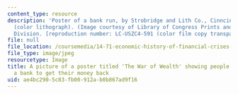```yaml
---
content_type: resource
description: 'Poster of a bank run, by Strobridge and Lith Co., Cinncinnati, NY, 1895
  (color lithograph). (Image courtesy of Library of Congress Prints and Photographs
  Division. [reproduction number: LC-USZC4-591 (color film copy transparency)].)'
file: null
file_location: /coursemedia/14-71-economic-history-of-financial-crises-fall-2009/ae4bc2905c83fb00912ab0b867ad9f16_14-71f06-th.jpg
file_type: image/jpeg
resourcetype: Image
title: A picture of a poster titled 'The War of Wealth' showing people running into
  a bank to get their money back
uid: ae4bc290-5c83-fb00-912a-b0b867ad9f16
---
```


